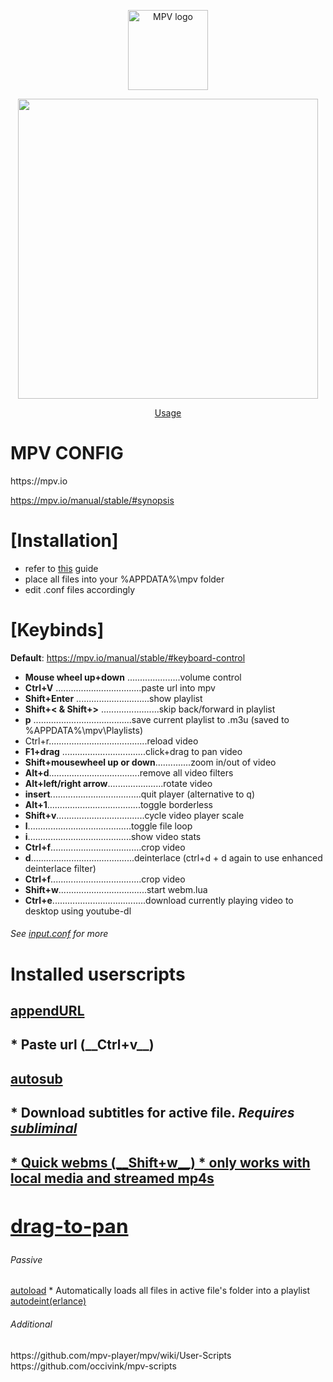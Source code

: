 <p align="center"><img src="http://i.imgur.com/qmxCXRC.png" alt="MPV logo" width="128" height="128"/></p>
<p align="center"><img src="https://i.imgur.com/TpkpA9R.gif" height="480"/></p>
<p align="center"><a href="https://imgur.com/a/ldJ9D">Usage</a></p>
<div class="header">
  <h1>MPV CONFIG</h1>
</div>
https://mpv.io

https://mpv.io/manual/stable/#synopsis

<h1>[Installation]</h1>

* refer to [this](https://github.com/kpganon/Guides/blob/master/mpv%20guide%20v1.3.txt) guide
* place all files into your %APPDATA%\mpv folder
* edit .conf files accordingly

<h1>[Keybinds]</h1>

__Default__: https://mpv.io/manual/stable/#keyboard-control

* __Mouse wheel up+down__ .....................volume control
* __Ctrl+V__ ..................................paste url into mpv
* __Shift+Enter__ .............................show playlist
* __Shift+< & Shift+>__ .......................skip back/forward in playlist
* __p__ .......................................save current playlist to .m3u (saved to %APPDATA%\mpv\Playlists)
* Ctrl+r.......................................reload video
* __F1+drag__ .................................click+drag to pan video
* __Shift+mousewheel up or down__..............zoom in/out of video
* __Alt+d__....................................remove all video filters
* __Alt+left/right arrow__......................rotate video
* __insert__....................................quit player (alternative to q)
* __Alt+1__.....................................toggle borderless
* __Shift+v__...................................cycle video player scale
* __l__.........................................toggle file loop
* __i__.........................................show video stats
* __Ctrl+f__....................................crop video
* __d__.........................................deinterlace (ctrl+d + d again to use enhanced deinterlace filter)
* __Ctrl+f__....................................crop video
* __Shift+w__...................................start webm.lua
* __Ctrl+e__.....................................download currently playing video to desktop using youtube-dl
<h6><i>See <a href="https://github.com/kpganon/MPV/blob/master/input.conf">input.conf</a> for more</i></h6>

<h1>Installed userscripts</h1>
<h2><a href="https://github.com/jonniek/mpv-scripts/blob/master/appendURL.lua">appendURL</a><h2>
    * Paste url (__Ctrl+v__)
<h2><a href="https://github.com/Argon-/mpv-config/blob/master/scripts/autosub.lua">autosub</a><h2>
    * Download subtitles for active file. <i>Requires <a href="https://github.com/Diaoul/subliminal">subliminal</a></i>
<h2><a href="https://github.com/ElegantMonkey/mpv-webm">
    * Quick webms (__Shift+w__)
      * only works with local media and streamed mp4s 
<h2><a href="https://github.com/occivink/mpv-scripts/blob/master/drag-to-pan.lua">drag-to-pan</a></h2>
      
<h6>Passive</h6>
<a href="https://github.com/mpv-player/mpv/blob/master/TOOLS/lua/autoload.lua">autoload</a>
    * Automatically loads all files in active file's folder into a playlist
<a href="https://github.com/mpv-player/mpv/blob/master/TOOLS/lua/autodeint.lua">autodeint(erlance)</a>

<h6>Additional</h6>
https://github.com/mpv-player/mpv/wiki/User-Scripts
https://github.com/occivink/mpv-scripts
